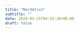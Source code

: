 ```yaml
---
title: "Nerdático"
subtitle: ""
date: 2020-03-25T04:52:30+06:00
draft: false
---
```


<!-- You can add a short description if you want -->
